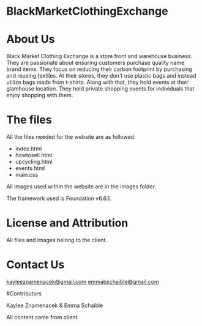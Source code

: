 # BlackMarketClothingExchange
# About Us
<p>Black Market Clothing Exchange is a store front and warehouse business. They are passionate about ensuring customers purchase quality name brand items. 
They focus on reducing their carbon footprint by purchasing and reusing textiles. At their stores, they don't use plastic bags and instead utilize bags made from t-shirts.
Along with that, they hold events at their glamhouse location. They hold private shopping events for individuals that enjoy shopping with them.</p>

# The files
<p>All the files needed for the website are as followed:</p>
<ul>
<li>index.html</li>
<li>howtosell.html</li>
<li>upcycling.html</li>
<li>events.html</li>
<li>main.css</li>
</ul>
<p>All images used within the website are in the images folder.</p>
<p>The framework used is Foundation v6.6.1.</p>

# License and Attribution
</p>All files and images belong to the client.</p>

# Contact Us
<a href="mailto:kayleeznamenacek@gmail.com">kayleeznamenacek@gmail.com</a>
<a href="mailto:emmabschaible@gmail.com">emmabschaible@gmail.com</a>

#Contributors
<p>Kaylee Znamenacek & Emma Schaible</p>
<p>All content came from client</p>